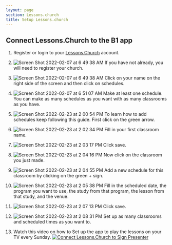 ```yaml
---
layout: page
section: Lessons.church
title: Setup Lessons.church
---
```


## Connect Lessons.Church to the B1 app

1. Register or login to your [Lessons.Church](https://lessons.church/login) account.

2. ![Screen Shot 2022-02-07 at 6 49 38 AM](https://user-images.githubusercontent.com/65249159/152793813-d8cc1d74-9171-4f4a-b686-5f511cb8eabf.png)
   If you have not already, you will need to register your church.

3. ![Screen Shot 2022-02-07 at 6 49 38 AM](https://user-images.githubusercontent.com/65249159/152793967-378d4238-467c-4deb-aa5c-5b4d49dd1a78.png)
   Click on your name on the right side of the screen and then click on schedules.

4. ![Screen Shot 2022-02-07 at 6 51 07 AM](https://user-images.githubusercontent.com/65249159/152794198-0f05d8a6-d5ef-4ad4-874a-23af551bcfac.png)
   Make at least one schedule. You can make as many schedules as you want with as many classrooms as you have.

5. ![Screen Shot 2022-02-23 at 2 00 54 PM](https://user-images.githubusercontent.com/65249159/155400207-23e1bf59-a6fc-4cd8-b155-ab01cf9ca3ac.png)
   To learn how to add schedules keep following this guide. First click on the green arrow.

6. ![Screen Shot 2022-02-23 at 2 02 34 PM](https://user-images.githubusercontent.com/65249159/155400403-230a812c-6392-4a1c-8f91-73c366462385.png)
   Fill in your first classroom name.

7. ![Screen Shot 2022-02-23 at 2 03 17 PM](https://user-images.githubusercontent.com/65249159/155400510-2114a64f-abe4-4b53-a62a-16a4630aba3f.png)
   Click save.

8. ![Screen Shot 2022-02-23 at 2 04 16 PM](https://user-images.githubusercontent.com/65249159/155400650-38c70998-ddfe-4514-8c4f-f2b1f45f1959.png)
   Now click on the classroom you just made.

9. ![Screen Shot 2022-02-23 at 2 04 55 PM](https://user-images.githubusercontent.com/65249159/155400768-38e19d62-fa67-40d0-b84c-305b2d3396af.png)
   Add a new schedule for this classroom by clicking on the green + sign.

10. ![Screen Shot 2022-02-23 at 2 05 38 PM](https://user-images.githubusercontent.com/65249159/155401067-4a59d9c4-58f4-4d77-b657-e3d3d1300fc0.png)
    Fill in the scheduled date, the program you want to use, the study from that program, the lesson from that study, and the venue.

11. ![Screen Shot 2022-02-23 at 2 07 13 PM](https://user-images.githubusercontent.com/65249159/155401143-cbfa2035-919e-4063-b0de-7d6357e790a7.png)
    Click save.

12. ![Screen Shot 2022-02-23 at 2 08 31 PM](https://user-images.githubusercontent.com/65249159/155401302-bc6e4c3c-d45e-4d19-b5e7-a3a6cc348599.png)
    Set up as many classrooms and scheduled times as you want to.
13. Watch this video on how to Set up the app to play the lessons on your TV every Sunday.
[![Connect Lessons.Church to Sign Presenter](https://img.youtube.com/vi/-fs2E4kHo-A/0.jpg)](https://www.youtube.com/watch?v=-fs2E4kHo-A)
    
